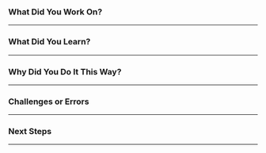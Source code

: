 ### What Did You Work On?

<!-- Brief description of what you built or changed -->

---

### What Did You Learn?

<!-- Concepts, tools, techniques, or gotchas you encountered -->

---

### Why Did You Do It This Way?

<!-- Optional: Explain your approach, trade-offs, reasoning -->

---

### Challenges or Errors

<!-- What tripped you up or took extra effort? How did you resolve it? -->

---

### Next Steps

<!-- What’s coming next? What would you improve or refactor later? -->

---
